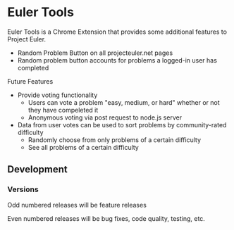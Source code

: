 # Euler Tools
Euler Tools is a Chrome Extension that provides some additional features to Project Euler.

* Random Problem Button on all projecteuler.net pages
* Random problem button accounts for problems a logged-in user has completed

Future Features

* Provide voting functionality
    - Users can vote a problem "easy, medium, or hard" whether or not they have compeleted it
    - Anonymous voting via post request to node.js server
* Data from user votes can be used to sort problems by community-rated difficulty
    - Randomly choose from only problems of a certain difficulty
    - See all problems of a certain difficulty

## Development

### Versions

Odd numbered releases will be feature releases

Even numbered releases will be bug fixes, code quality, testing, etc.
